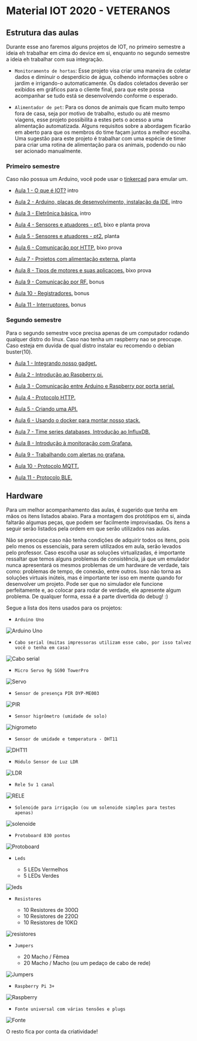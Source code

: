 # Material IOT 2020 - VETERANOS

## Estrutura das aulas

Durante esse ano faremos alguns projetos de IOT, no primeiro semestre a ideia eh trabalhar em cima do device em si, enquanto no segundo semestre a ideia eh trabalhar com sua integração.

* `Monitoramento de hortas`:
Esse projeto visa criar uma maneira de coletar dados e diminuir o desperdício de água, colhendo informações sobre o jardim e irrigando-o automaticamente. Os dados coletados deverão ser exibidos em gráficos para o cliente final, para que este possa acompanhar se tudo está se desenvolvendo conforme o esperado.

* `Alimentador de pet`:
Para os donos de animais que ficam muito tempo fora de casa, seja por motivo de trabalho, estudo ou até mesmo viagens, esse projeto possibilita a estes pets o acesso a uma alimentação automatizada. Alguns requisitos sobre a abordagem ficarão em aberto para que os membros do time façam juntos a melhor escolha. Uma sugestão para este projeto é trabalhar com uma espécie de timer para criar uma rotina de alimentação para os animais, podendo ou não ser acionado manualmente.


### Primeiro semestre

Caso não possua um Arduino, você pode usar o [tinkercad](https://www.tinkercad.com) para emular um.

  - [Aula 1 - O que é IOT?](1-sem/01/README.md) intro

  - [Aula 2 - Arduino, placas de desenvolvimento, instalação da IDE.](1-sem/01/README.md) intro

  - [Aula 3 - Eletrônica básica.](1-sem/01/README.md) intro

  - [Aula 4 - Sensores e atuadores - pt1.](1-sem/01/README.md) bixo e planta
prova
  - [Aula 5 - Sensores e atuadores - pt2.](1-sem/01/README.md) planta

  - [Aula 6 - Comunicação por HTTP.](1-sem/01/README.md) bixo
prova
  * [Aula 7 - Projetos com alimentação externa.](1-sem/01/README.md) planta

  - [Aula 8 - Tipos de motores e suas aplicacoes.](1-sem/01/README.md) bixo
prova
  - [Aula 9 - Comunicação por RF.](1-sem/01/README.md) bonus

  - [Aula 10 - Registradores.](1-sem/01/README.md) bonus

  - [Aula 11 - Interruptores.](1-sem/01/README.md) bonus


### Segundo semestre

Para o segundo semestre voce precisa apenas de um computador rodando qualquer distro do linux. Caso nao tenha um raspberry nao se preocupe. Caso esteja em duvida de qual distro instalar eu recomendo o debian buster(10).

  * [Aula 1 - Integrando nosso gadget.](1-sem/01/README.md)

  * [Aula 2 - Introdução ao Raspberry pi.](1-sem/01/README.md)

  * [Aula 3 - Comunicação entre Arduino e Raspberry por porta serial.](1-sem/01/README.md)

  * [Aula 4 - Protocolo HTTP.](1-sem/01/README.md)

  * [Aula 5 - Criando uma API.](1-sem/01/README.md)

  * [Aula 6 - Usando o docker para montar nosso stack.](1-sem/01/README.md)

  * [Aula 7 - Time series databases, Introdução ao InfluxDB.](1-sem/01/README.md)

  * [Aula 8 - Introdução à monitoração com Grafana.](1-sem/01/README.md)

  - [Aula 9 - Trabalhando com alertas no grafana.](1-sem/01/README.md)

  - [Aula 10 - Protocolo MQTT.](1-sem/01/README.md)

  - [Aula 11 - Protocolo BLE.](1-sem/01/README.md)


## Hardware

Para um melhor acompanhamento das aulas, é sugerido que tenha em mãos os itens listados abaixo. Para a montagem dos protótipos em si, ainda faltarão algumas peças, que podem ser facilmente improvisadas. Os itens a seguir serão listados pela ordem em que serão utilizados nas aulas.

Não se preocupe caso não tenha condições de adquirir todos os itens, pois pelo menos os essenciais, para serem utilizados em aula, serão levados pelo professor. Caso escolha usar as soluções virtualizadas, é importante ressaltar que temos alguns problemas de consistência, já que um emulador nunca apresentará os mesmos problemas de um hardware de verdade, tais como: problemas de tempo, de conexão, entre outros. Isso não torna as soluções virtuais inúteis, mas é importante ter isso em mente quando for desenvolver um projeto. Pode ser que no simulador ele funcione perfeitamente e, ao colocar para rodar de verdade, ele apresente algum problema. De qualquer forma, essa é a parte divertida do debug! :)

Segue a lista dos itens usados para os projetos:

* `Arduino Uno`

![Arduino Uno](.../../img/doc/arduino.jpg)


* `Cabo serial (muitas impressoras utilizam esse cabo, por isso talvez você o tenha em casa)`

![Cabo serial](.../../img/doc/serial.jpg)


* `Micro Servo 9g SG90 TowerPro`

![Servo](.../../img/doc/servo.jpg)


* `Sensor de presença PIR DYP-ME003`

![PIR](.../../img/doc/pir.jpeg)


* `Sensor higrômetro (umidade de solo)`

![higrometo](.../../img/doc/higrometro.jpeg)


* `Sensor de umidade e temperatura - DHT11`

![DHT11](.../../img/doc/dht11.jpg)


* `Módulo Sensor de Luz LDR`

![LDR](.../../img/doc/ldr.jpeg)


* `Rele 5v 1 canal`

![RELE](.../../img/doc/rele.jpeg)


* `Solenoide para irrigação (ou um solenoide simples para testes apenas)`

![solenoide](.../../img/doc/solenoide.jpeg)


* `Protoboard 830 pontos`

![Protoboard](.../../img/doc/proto.jpeg)


* `Leds`

  - 5 LEDs Vermelhos
  - 5 LEDs Verdes

![leds](.../../img/doc/leds.jpg)


* `Resistores`

  - 10 Resistores de 300Ω
  - 10 Resistores de 220Ω
  - 10 Resistores de 10KΩ

![resistores](.../../img/doc/resistores.png)


* `Jumpers`

  - 20 Macho / Fêmea
  - 20 Macho / Macho (ou um pedaço de cabo de rede)

![Jumpers](.../../img/doc/jumpers.png)


* `Raspberry Pi 3+`

![Raspberry](.../../img/doc/raspberry.jpg)


* `Fonte universal com várias tensões e plugs`

![Fonte](.../../img/doc/fonte.jpeg)


O resto fica por conta da criatividade!
